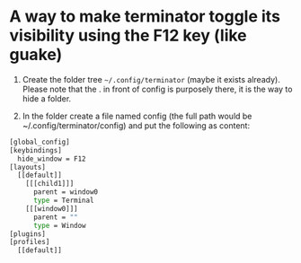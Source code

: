 # A way to make terminator toggle its visibility using the F12 key (like guake)

1. Create the folder tree `~/.config/terminator` (maybe it exists already). Please note that the . in front of config is purposely there, it is the way to hide a folder.

2. In the folder create a file named config (the full path would be ~/.config/terminator/config) and put the following as content:

```sh
[global_config]
[keybindings]
  hide_window = F12
[layouts]
  [[default]]
    [[[child1]]]
      parent = window0
      type = Terminal
    [[[window0]]]
      parent = ""
      type = Window
[plugins]
[profiles]
  [[default]]
```
